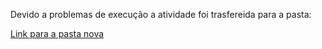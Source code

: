 Devido a problemas de execução a atividade foi trasfereida para a pasta:

[Link para a pasta nova](./avaliacoes/avaliacao-09)
